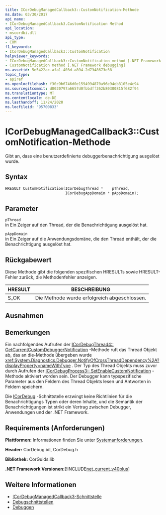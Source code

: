 ```yaml
---
title: ICorDebugManagedCallback3::CustomNotification-Methode
ms.date: 03/30/2017
api_name:
- ICorDebugManagedCallback3.CustomNotification Method
api_location:
- mscordbi.dll
api_type:
- COM
f1_keywords:
- ICorDebugManagedCallback3::CustomNotification
helpviewer_keywords:
- ICorDebugManagedCallback3::CustomNotification method [.NET Framework debugging]
- CustomNotification method [.NET Framework debugging]
ms.assetid: 5e5422ac-afa1-403d-a894-2d7348673e38
topic_type:
- apiref
ms.openlocfilehash: f30c9b6746d0e1594994870a96e94eb8105e4c94
ms.sourcegitcommit: d8020797a6657d0fbbdff362b80300815f682f94
ms.translationtype: MT
ms.contentlocale: de-DE
ms.lasthandoff: 11/24/2020
ms.locfileid: "95700833"
---
```

# <a name="icordebugmanagedcallback3customnotification-method"></a>ICorDebugManagedCallback3::CustomNotification-Methode

Gibt an, dass eine benutzerdefinierte debuggerbenachrichtigung ausgelöst wurde.  
  
## <a name="syntax"></a>Syntax  
  
```cpp  
HRESULT CustomNotification(ICorDebugThread *    pThread,  
                           ICorDebugAppDomain * pAppDomain);  
```  
  
## <a name="parameters"></a>Parameter  

 `pThread`  
 in Ein Zeiger auf den Thread, der die Benachrichtigung ausgelöst hat.  
  
 `pAppDomain`  
 in Ein Zeiger auf die Anwendungsdomäne, die den Thread enthält, der die Benachrichtigung ausgelöst hat.  
  
## <a name="return-value"></a>Rückgabewert  

 Diese Methode gibt die folgenden spezifischen HRESULTs sowie HRESULT-Fehler zurück, die Methodenfehler anzeigen.  
  
|HRESULT|BESCHREIBUNG|  
|-------------|-----------------|  
|S_OK|Die Methode wurde erfolgreich abgeschlossen.|  
  
## <a name="exceptions"></a>Ausnahmen  
  
## <a name="remarks"></a>Bemerkungen  

 Ein nachfolgendes Aufrufen der [ICorDebugThread4:: GetCurrentCustomDebuggerNotification](icordebugthread4-getcurrentcustomdebuggernotification-method.md) -Methode ruft das Thread Objekt ab, das an die-Methode übergeben wurde <xref:System.Diagnostics.Debugger.NotifyOfCrossThreadDependency%2A?displayProperty=nameWithType> . Der Typ des Thread Objekts muss zuvor durch Aufrufen der [ICorDebugProcess3:: SetEnableCustomNotification](icordebugprocess3-setenablecustomnotification-method.md) -Methode aktiviert worden sein. Der Debugger kann typspezifische Parameter aus den Feldern des Thread Objekts lesen und Antworten in Feldern speichern.  
  
 Die [ICorDebug](icordebug-interface.md) -Schnittstelle erzwingt keine Richtlinien für die Benachrichtigungs Typen oder deren Inhalte, und die Semantik der Benachrichtigungen ist strikt ein Vertrag zwischen Debugger, Anwendungen und der .NET Framework.  
  
## <a name="requirements"></a>Requirements (Anforderungen)  

 **Plattformen:** Informationen finden Sie unter [Systemanforderungen](../../get-started/system-requirements.md).  
  
 **Header:** CorDebug.idl, CorDebug.h  
  
 **Bibliothek:** CorGuids.lib  
  
 **.NET Framework Versionen:**[!INCLUDE[net_current_v40plus](../../../../includes/net-current-v40plus-md.md)]  
  
## <a name="see-also"></a>Weitere Informationen

- [ICorDebugManagedCallback3-Schnittstelle](icordebugmanagedcallback3-interface.md)
- [Debugschnittstellen](debugging-interfaces.md)
- [Debuggen](index.md)
